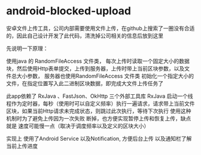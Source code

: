 # android-blocked-upload

安卓文件上传工具，公司内部需要使用文件上传，在github上搜索了一圈没有合适的，因此自己设计开发了此代码，清洗掉公司相关的信息后放到这里


先说明一下原理：

使用java 的 RandomFileAccess 文件类， 每次上传时读取一个固定大小的数据块，然后使用Http表单提交，上传到服务器，上传时带上当前区块参数，以及文件总大小参数，
服务器也使用RandomFileAccess 文件类 初始化一个指定大小的文件，在指定位置写入此二进制区块数据，即完成大文件上传任务了

此app依赖了 RxJava 、FastJson、OkHttp 三个外部工具库
	RxJava 启动一个线程作为定时器，每秒（使用时可以自定义频率）执行一遍请求，请求带上当前文件区块，如果当前Http请求未完成状态，则跳过此次执行，等待下次执行
	使用这种机制时为了避免上传因为一次失败 断掉，也方便实现暂停上传和恢复上传，缺点就是 速度可能慢一点（取决于调度频率以及定义的区块大小）
	
实现上 使用了Android Service 以及Notification, 方便后台上传 以及通知栏了解当前上传进度